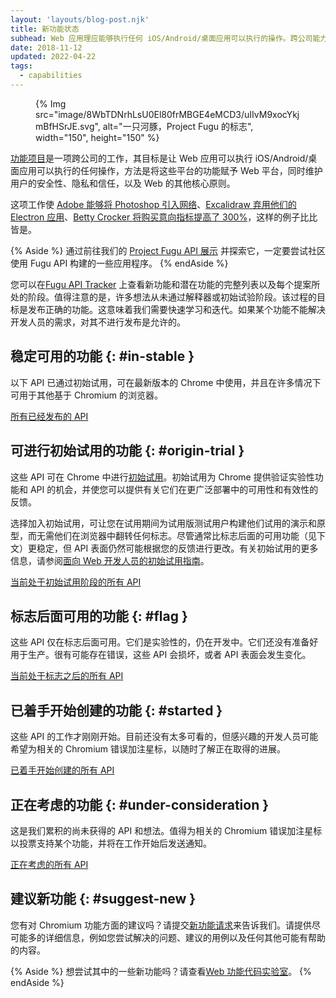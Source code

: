 ```yaml
---
layout: 'layouts/blog-post.njk'
title: 新功能状态
subhead: Web 应用理应能够执行任何 iOS/Android/桌面应用可以执行的操作。跨公司能力项目的成员希望让您能够在开放的 Web 上构建和交付以前从未实现过的应用。
date: 2018-11-12
updated: 2022-04-22
tags:
  - capabilities
---
```


<figure data-float="right"> {% Img src="image/8WbTDNrhLsU0El80frMBGE4eMCD3/uIIvM9xocYkjmBfHSrJE.svg", alt="一只河豚，Project Fugu 的标志", width="150", height="150" %}</figure>

[功能项目](https://developers.google.com/web/updates/capabilities)是一项跨公司的工作，其目标是让 Web 应用可以执行 iOS/Android/桌面应用可以执行的任何操作，方法是将这些平台的功能赋予 Web 平台，同时维护用户的安全性、隐私和信任，以及 Web 的其他核心原则。

这项工作使 [Adobe 能够将 Photoshop 引入网络](/ps-on-the-web/)、[Excalidraw 弃用他们的 Electron 应用](/deprecating-excalidraw-electron/)、[Betty Crocker 将购买意向指标提高了 300%](/betty-crocker/)，这样的例子比比皆是。

{% Aside %}
通过前往我们的 [Project Fugu API 展示](/blog/fugu-showcase/) 并探索它，一定要尝试社区使用 Fugu API 构建的一些应用程序。
{% endAside %}

您可以在[Fugu API Tracker](https://goo.gle/fugu-api-tracker) 上查看新功能和潜在功能的完整列表以及每个提案所处的阶段。值得注意的是，许多想法从未通过解释器或初始试验阶段。该过程的目标是发布正确的功能。这意味着我们需要快速学习和迭代。如果某个功能不能解决开发人员的需求，对其不进行发布是允许的。

## 稳定可用的功能 {: #in-stable }

以下 API 已通过初始试用，可在最新版本的 Chrome 中使用，并且在许多情况下可用于其他基于 Chromium 的浏览器。

<a class="material-button button-filled button-round display-inline-flex color-bg bg-primary gap-top-400" href="https://fugu-tracker.web.app/#shipped">所有已经发布的 API</a>

## 可进行初始试用的功能 {: #origin-trial }

这些 API 可在 Chrome 中进行[初始试用](https://developers.chrome.com/origintrials/#/trials/active)。初始试用为 Chrome 提供验证实验性功能和 API 的机会，并使您可以提供有关它们在更广泛部署中的可用性和有效性的反馈。

选择加入初始试用，可让您在试用期间为试用版测试用户构建他们试用的演示和原型，而无需他们在浏览器中翻转任何标志。尽管通常比标志后面的可用功能（见下文）更稳定，但 API 表面仍然可能根据您的反馈进行更改。有关初始试用的更多信息，请参阅[面向 Web 开发人员的初始试用指南](https://github.com/GoogleChrome/OriginTrials/blob/gh-pages/developer-guide.md)。

<a class="material-button button-filled button-round display-inline-flex color-bg bg-primary gap-top-400" href="https://fugu-tracker.web.app/#origin-trial">当前处于初始试用阶段的所有 API</a>

## 标志后面可用的功能 {: #flag }

这些 API 仅在标志后面可用。它们是实验性的，仍在开发中。它们还没有准备好用于生产。很有可能存在错误，这些 API 会损坏，或者 API 表面会发生变化。

<a class="material-button button-filled button-round display-inline-flex color-bg bg-primary gap-top-400" href="https://fugu-tracker.web.app/#developer-trial">当前处于标志之后的所有 API </a>

## 已着手开始创建的功能 {: #started }

这些 API 的工作才刚刚开始。目前还没有太多可看的，但感兴趣的开发人员可能希望为相关的 Chromium 错误加注星标，以随时了解正在取得的进展。

<a class="material-button button-filled button-round display-inline-flex color-bg bg-primary gap-top-400" href="https://fugu-tracker.web.app/#started">已着手开始创建的所有 API</a>

## 正在考虑的功能 {: #under-consideration }

这是我们累积的尚未获得的 API 和想法。值得为相关的 Chromium 错误加注星标以投票支持某个功能，并将在工作开始后发送通知。

<a class="material-button button-filled button-round display-inline-flex color-bg bg-primary gap-top-400" href="https://fugu-tracker.web.app/#under-consideration">正在考虑的所有 API</a>

## 建议新功能 {: #suggest-new }

您有对 Chromium 功能方面的建议吗？请提交[新功能请求](https://goo.gl/qWhHXU)来告诉我们。请提供尽可能多的详细信息，例如您尝试解决的问题、建议的用例以及任何其他可能有帮助的内容。

{% Aside %} 想尝试其中的一些新功能吗？请查看[Web 功能代码实验室](https://developers.google.com/codelabs/project-fugu#0)。 {% endAside %}
